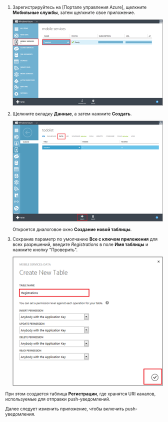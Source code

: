 ﻿
1. Зарегистрируйтесь на [Портале управления Azure], щелкните **Мобильные службы**, затем щелкните свое приложение.

	![](./media/mobile-services-create-new-push-table/mobile-services-selection.png)

2. Щелкните вкладку **Данные**, а затем нажмите **Создать**.

	![](./media/mobile-services-create-new-push-table/mobile-create-table.png)

	Откроется диалоговое окно **Создание новой таблицы**.

3. Сохранив параметр по умолчанию **Все с ключом приложения** для всех разрешений, введите _Registrations_ в поле **Имя таблицы** и нажмите кнопку "Проверить".

	![](./media/mobile-services-create-new-push-table/mobile-create-registrations-table.png)

  При этом создается таблица **Регистрации**, где хранятся URI каналов, используемые для отправки push-уведомлений.

Далее следует изменить приложение, чтобы включить push-уведомления.

<!-- URLs -->
[Портал управления Azure]: https://manage.windowsazure.com/
